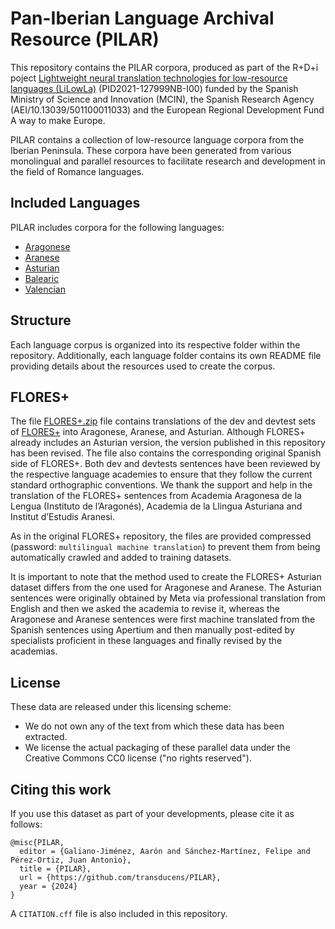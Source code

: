 # Pan-Iberian Language Archival Resource (PILAR)

This repository contains the PILAR corpora, produced as part of the R+D+i poject [Lightweight neural translation technologies for low-resource languages (LiLowLa)](https://transducens.dlsi.ua.es/lilowla/) (PID2021-127999NB-I00) funded by the Spanish Ministry
of Science and Innovation (MCIN), the Spanish Research Agency (AEI/10.13039/501100011033) and the European Regional Development Fund A way to make Europe. 

PILAR contains a collection of low-resource language corpora from the Iberian Peninsula. These corpora have been generated from various monolingual and parallel resources to facilitate research and development in the field of Romance languages.

## Included Languages

PILAR includes corpora for the following languages:

- [Aragonese](https://github.com/transducens/PILAR/tree/main/aragonese)
- [Aranese](https://github.com/transducens/PILAR/tree/main/aranese)
- [Asturian](https://github.com/transducens/PILAR/tree/main/asturian)
- [Balearic](https://github.com/transducens/PILAR/tree/main/balearic)
- [Valencian](https://github.com/transducens/PILAR/tree/main/valencian)

## Structure

Each language corpus is organized into its respective folder within the repository. Additionally, each language folder contains its own README file providing details about the resources used to create the corpus.

## FLORES+ 

The file [FLORES+.zip](https://github.com/transducens/PILAR/blob/main/FLORES%2B.zip) file contains translations of the dev and devtest sets of [FLORES+](https://github.com/openlanguagedata/flores) into Aragonese, Aranese, and Asturian. Although FLORES+ already includes an Asturian version, the version published in this repository has been revised. The file also contains the corresponding original Spanish side of FLORES+. Both dev and devtests sentences have been reviewed by the respective language academies to ensure that they follow the current standard orthographic conventions. We thank the support and help in the translation of the FLORES+ sentences from Academia Aragonesa de la Lengua (Instituto de l’Aragonés), Academia de la Llingua Asturiana and Institut d’Estudis Aranesi.

As in the original FLORES+ repository, the files are provided compressed (password: `multilingual machine translation`) to prevent them from being automatically crawled and added to training datasets.

It is important to note that the method used to create the FLORES+ Asturian dataset differs from the one used for Aragonese and Aranese. The Asturian sentences were originally obtained by Meta via professional translation from English and then we asked the academia to revise it, whereas the Aragonese and Aranese sentences were first machine translated from the Spanish sentences using Apertium and then manually post-edited by specialists proficient in these languages and finally revised by the academias.

## License

These data are released under this licensing scheme:
 * We do not own any of the text from which these data has been extracted.
 * We license the actual packaging of these parallel data under the Creative
   Commons CC0 license ("no rights reserved").

## Citing this work

If you use this dataset as part of your developments, please cite it as follows:

```
@misc{PILAR,
  editor = {Galiano-Jiménez, Aarón and Sánchez-Martínez, Felipe and Pérez-Ortiz, Juan Antonio},
  title = {PILAR},
  url = {https://github.com/transducens/PILAR},
  year = {2024}
}
```

A `CITATION.cff` file is also included in this repository.
